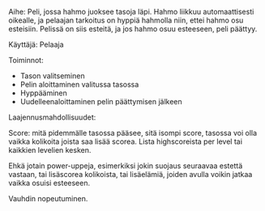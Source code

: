 Aihe: Peli, jossa hahmo juoksee tasoja läpi. Hahmo liikkuu automaattisesti oikealle, ja pelaajan tarkoitus on hyppiä hahmolla niin, ettei hahmo osu esteisiin. Pelissä on siis esteitä, ja jos hahmo osuu esteeseen, peli päättyy.

Käyttäjä: Pelaaja

Toiminnot:
* Tason valitseminen
* Pelin aloittaminen valitussa tasossa
* Hyppääminen
* Uudelleenaloittaminen pelin päättymisen jälkeen

Laajennusmahdollisuudet:

Score: mitä pidemmälle tasossa pääsee, sitä isompi score, tasossa voi olla vaikka kolikoita joista saa lisää scorea.
Lista highscoreista per level tai kaikkien levelien kesken.

Ehkä jotain power-uppeja, esimerkiksi jokin suojaus seuraavaa estettä vastaan, tai lisäscorea kolikoista, tai lisäelämiä, joiden avulla voikin jatkaa vaikka osuisi esteeseen.

Vauhdin nopeutuminen.

